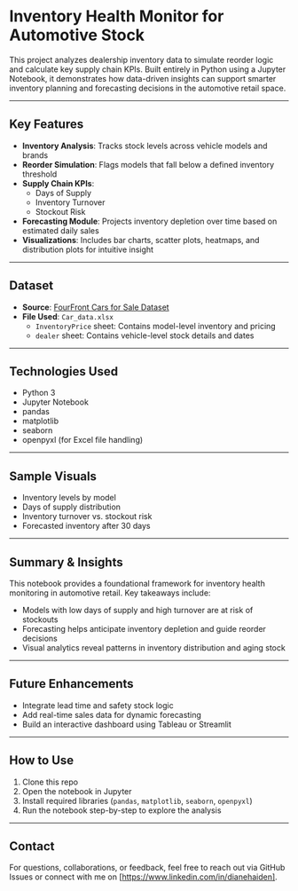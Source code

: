# Inventory Health Monitor for Automotive Stock

This project analyzes dealership inventory data to simulate reorder logic and calculate key supply chain KPIs. Built entirely in Python using a Jupyter Notebook, it demonstrates how data-driven insights can support smarter inventory planning and forecasting decisions in the automotive retail space.

---

## Key Features

- **Inventory Analysis**: Tracks stock levels across vehicle models and brands
- **Reorder Simulation**: Flags models that fall below a defined inventory threshold
- **Supply Chain KPIs**:
  - Days of Supply
  - Inventory Turnover
  - Stockout Risk
- **Forecasting Module**: Projects inventory depletion over time based on estimated daily sales
- **Visualizations**: Includes bar charts, scatter plots, heatmaps, and distribution plots for intuitive insight

---

## Dataset

- **Source**: [FourFront Cars for Sale Dataset](https://www.fourfront.us/data/datasets/cars-for-sale-database-sample/)
- **File Used**: `Car_data.xlsx`
  - `InventoryPrice` sheet: Contains model-level inventory and pricing
  - `dealer` sheet: Contains vehicle-level stock details and dates

---

## Technologies Used

- Python 3
- Jupyter Notebook
- pandas
- matplotlib
- seaborn
- openpyxl (for Excel file handling)

---

## Sample Visuals

- Inventory levels by model
- Days of supply distribution
- Inventory turnover vs. stockout risk
- Forecasted inventory after 30 days

---

## Summary & Insights

This notebook provides a foundational framework for inventory health monitoring in automotive retail. Key takeaways include:

- Models with low days of supply and high turnover are at risk of stockouts
- Forecasting helps anticipate inventory depletion and guide reorder decisions
- Visual analytics reveal patterns in inventory distribution and aging stock

---

## Future Enhancements

- Integrate lead time and safety stock logic
- Add real-time sales data for dynamic forecasting
- Build an interactive dashboard using Tableau or Streamlit

---

## How to Use

1. Clone this repo  
2. Open the notebook in Jupyter  
3. Install required libraries (`pandas`, `matplotlib`, `seaborn`, `openpyxl`)  
4. Run the notebook step-by-step to explore the analysis

---

## Contact

For questions, collaborations, or feedback, feel free to reach out via GitHub Issues or connect with me on [https://www.linkedin.com/in/dianehaiden].
